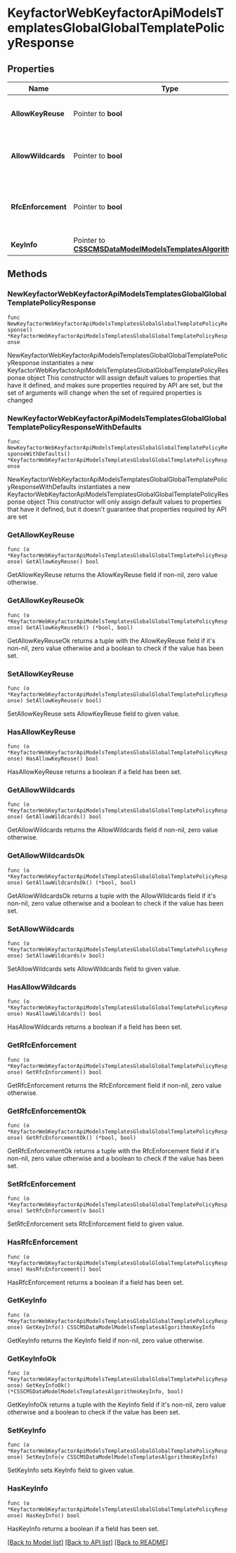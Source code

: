 # KeyfactorWebKeyfactorApiModelsTemplatesGlobalGlobalTemplatePolicyResponse

## Properties

Name | Type | Description | Notes
------------ | ------------- | ------------- | -------------
**AllowKeyReuse** | Pointer to **bool** | Whether or not keys can be reused. | [optional] 
**AllowWildcards** | Pointer to **bool** | Whether or not wildcards can be used. | [optional] 
**RfcEnforcement** | Pointer to **bool** | Whether or not RFC 2818 compliance should be enforced. | [optional] 
**KeyInfo** | Pointer to [**CSSCMSDataModelModelsTemplatesAlgorithmsKeyInfo**](CSSCMSDataModelModelsTemplatesAlgorithmsKeyInfo.md) |  | [optional] 

## Methods

### NewKeyfactorWebKeyfactorApiModelsTemplatesGlobalGlobalTemplatePolicyResponse

`func NewKeyfactorWebKeyfactorApiModelsTemplatesGlobalGlobalTemplatePolicyResponse() *KeyfactorWebKeyfactorApiModelsTemplatesGlobalGlobalTemplatePolicyResponse`

NewKeyfactorWebKeyfactorApiModelsTemplatesGlobalGlobalTemplatePolicyResponse instantiates a new KeyfactorWebKeyfactorApiModelsTemplatesGlobalGlobalTemplatePolicyResponse object
This constructor will assign default values to properties that have it defined,
and makes sure properties required by API are set, but the set of arguments
will change when the set of required properties is changed

### NewKeyfactorWebKeyfactorApiModelsTemplatesGlobalGlobalTemplatePolicyResponseWithDefaults

`func NewKeyfactorWebKeyfactorApiModelsTemplatesGlobalGlobalTemplatePolicyResponseWithDefaults() *KeyfactorWebKeyfactorApiModelsTemplatesGlobalGlobalTemplatePolicyResponse`

NewKeyfactorWebKeyfactorApiModelsTemplatesGlobalGlobalTemplatePolicyResponseWithDefaults instantiates a new KeyfactorWebKeyfactorApiModelsTemplatesGlobalGlobalTemplatePolicyResponse object
This constructor will only assign default values to properties that have it defined,
but it doesn't guarantee that properties required by API are set

### GetAllowKeyReuse

`func (o *KeyfactorWebKeyfactorApiModelsTemplatesGlobalGlobalTemplatePolicyResponse) GetAllowKeyReuse() bool`

GetAllowKeyReuse returns the AllowKeyReuse field if non-nil, zero value otherwise.

### GetAllowKeyReuseOk

`func (o *KeyfactorWebKeyfactorApiModelsTemplatesGlobalGlobalTemplatePolicyResponse) GetAllowKeyReuseOk() (*bool, bool)`

GetAllowKeyReuseOk returns a tuple with the AllowKeyReuse field if it's non-nil, zero value otherwise
and a boolean to check if the value has been set.

### SetAllowKeyReuse

`func (o *KeyfactorWebKeyfactorApiModelsTemplatesGlobalGlobalTemplatePolicyResponse) SetAllowKeyReuse(v bool)`

SetAllowKeyReuse sets AllowKeyReuse field to given value.

### HasAllowKeyReuse

`func (o *KeyfactorWebKeyfactorApiModelsTemplatesGlobalGlobalTemplatePolicyResponse) HasAllowKeyReuse() bool`

HasAllowKeyReuse returns a boolean if a field has been set.

### GetAllowWildcards

`func (o *KeyfactorWebKeyfactorApiModelsTemplatesGlobalGlobalTemplatePolicyResponse) GetAllowWildcards() bool`

GetAllowWildcards returns the AllowWildcards field if non-nil, zero value otherwise.

### GetAllowWildcardsOk

`func (o *KeyfactorWebKeyfactorApiModelsTemplatesGlobalGlobalTemplatePolicyResponse) GetAllowWildcardsOk() (*bool, bool)`

GetAllowWildcardsOk returns a tuple with the AllowWildcards field if it's non-nil, zero value otherwise
and a boolean to check if the value has been set.

### SetAllowWildcards

`func (o *KeyfactorWebKeyfactorApiModelsTemplatesGlobalGlobalTemplatePolicyResponse) SetAllowWildcards(v bool)`

SetAllowWildcards sets AllowWildcards field to given value.

### HasAllowWildcards

`func (o *KeyfactorWebKeyfactorApiModelsTemplatesGlobalGlobalTemplatePolicyResponse) HasAllowWildcards() bool`

HasAllowWildcards returns a boolean if a field has been set.

### GetRfcEnforcement

`func (o *KeyfactorWebKeyfactorApiModelsTemplatesGlobalGlobalTemplatePolicyResponse) GetRfcEnforcement() bool`

GetRfcEnforcement returns the RfcEnforcement field if non-nil, zero value otherwise.

### GetRfcEnforcementOk

`func (o *KeyfactorWebKeyfactorApiModelsTemplatesGlobalGlobalTemplatePolicyResponse) GetRfcEnforcementOk() (*bool, bool)`

GetRfcEnforcementOk returns a tuple with the RfcEnforcement field if it's non-nil, zero value otherwise
and a boolean to check if the value has been set.

### SetRfcEnforcement

`func (o *KeyfactorWebKeyfactorApiModelsTemplatesGlobalGlobalTemplatePolicyResponse) SetRfcEnforcement(v bool)`

SetRfcEnforcement sets RfcEnforcement field to given value.

### HasRfcEnforcement

`func (o *KeyfactorWebKeyfactorApiModelsTemplatesGlobalGlobalTemplatePolicyResponse) HasRfcEnforcement() bool`

HasRfcEnforcement returns a boolean if a field has been set.

### GetKeyInfo

`func (o *KeyfactorWebKeyfactorApiModelsTemplatesGlobalGlobalTemplatePolicyResponse) GetKeyInfo() CSSCMSDataModelModelsTemplatesAlgorithmsKeyInfo`

GetKeyInfo returns the KeyInfo field if non-nil, zero value otherwise.

### GetKeyInfoOk

`func (o *KeyfactorWebKeyfactorApiModelsTemplatesGlobalGlobalTemplatePolicyResponse) GetKeyInfoOk() (*CSSCMSDataModelModelsTemplatesAlgorithmsKeyInfo, bool)`

GetKeyInfoOk returns a tuple with the KeyInfo field if it's non-nil, zero value otherwise
and a boolean to check if the value has been set.

### SetKeyInfo

`func (o *KeyfactorWebKeyfactorApiModelsTemplatesGlobalGlobalTemplatePolicyResponse) SetKeyInfo(v CSSCMSDataModelModelsTemplatesAlgorithmsKeyInfo)`

SetKeyInfo sets KeyInfo field to given value.

### HasKeyInfo

`func (o *KeyfactorWebKeyfactorApiModelsTemplatesGlobalGlobalTemplatePolicyResponse) HasKeyInfo() bool`

HasKeyInfo returns a boolean if a field has been set.


[[Back to Model list]](../README.md#documentation-for-models) [[Back to API list]](../README.md#documentation-for-api-endpoints) [[Back to README]](../README.md)


